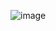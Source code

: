 ![image](https://github.com/MahsumaRezai/Udemy-Business/assets/110189253/76055a28-b21e-4c7c-84da-afdc5365483d)

